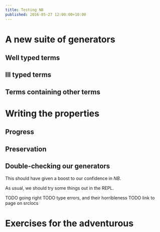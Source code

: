 ```yaml
---
title: Testing NB
published: 2016-05-27 12:00:00+10:00
---
```


# A new suite of generators

## Well typed terms

## Ill typed terms

## Terms containing other terms

# Writing the properties

## Progress

## Preservation

## Double-checking our generators

This should have given a boost to our confidence in *NB*.

As usual, we should try some things out in the REPL.

TODO going right
TODO type errors, and their horribleness
TODO link to page on srclocs

# Exercises for the adventurous

